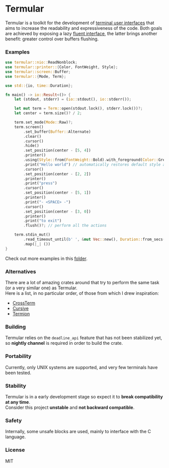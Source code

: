 # Termular

Termular is a toolkit for the development of [terminal user interfaces](https://en.wikipedia.org/w/index.php?title=Text-based_user_interface&oldid=1067654771) that aims to increase the readability and expressiveness of the code. Both goals are achieved by exposing a lazy [fluent interface](https://en.wikipedia.org/w/index.php?title=Fluent_interface&oldid=1092445824), the latter brings another benefit: greater control over buffers flushing.

### Examples

```Rust
use termular::nio::ReadNonblock;
use termular::printer::{Color, FontWeight, Style};
use termular::screen::Buffer;
use termular::{Mode, Term};

use std::{io, time::Duration};

fn main() -> io::Result<()> {
    let (stdout, stderr) = (io::stdout(), io::stderr());

    let mut term = Term::open(stdout.lock(), stderr.lock())?;
    let center = term.size()? / 2;

    term.set_mode(Mode::Raw)?;
    term.screen()
        .set_buffer(Buffer::Alternate)
        .clear()
        .cursor()
        .hide()
        .set_position(center - [5, 4])
        .printer()
        .using(Style::from(FontWeight::Bold).with_foreground(Color::Green))
        .print("Hello world") // automatically restores default style after printing
        .cursor()
        .set_position(center - [2, 2])
        .printer()
        .print("press")
        .cursor()
        .set_position(center - [5, 1])
        .printer()
        .print("- <SPACE> -")
        .cursor()
        .set_position(center - [3, 0])
        .printer()
        .print("to exit")
        .flush()?; // perform all the actions

    term.stdin_mut()
        .read_timeout_until(b' ', &mut Vec::new(), Duration::from_secs(30))
        .map(|_| ())
}
```

Check out more examples in this [folder](https://github.com/daddinuz/termular/tree/main/examples).

### Alternatives

There are a lot of amazing crates around that try to perform the same task (or a very similar one) as Termular.  
Here is a list, in no particular order, of those from which I drew inspiration:
- [CrossTerm](https://github.com/crossterm-rs/crossterm)
- [Cursive](https://github.com/gyscos/cursive)
- [Termion](https://github.com/redox-os/termion)

### Building

Termular relies on the `deadline_api` feature that has not been stabilized yet,
so **nightly channel** is required in order to build the crate.

### Portability

Currently, only UNIX systems are supported, and very few terminals have been tested.

### Stability

Termular is in a early development stage so expect it to **break compatibility at any time**.  
Consider this project **unstable** and **not backward compatible**.

### Safety

Internally, some unsafe blocks are used, mainly to interface with the C language.

### License

MIT
